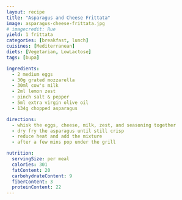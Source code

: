 ```yaml
---
layout: recipe
title: "Asparagus and Cheese Frittata"
image: asparagus-cheese-frittata.jpg
# imagecredit: Rue
yield: 1 frittata
categories: [breakfast, lunch]
cuisines: [Mediterranean]
diets: [Vegetarian, LowLactose]
tags: [bupa]

ingredients:
  - 2 medium eggs
  - 30g grated mozzarella
  - 30ml cow's milk
  - 2ml lemon zest
  - pinch salt & pepper
  - 5ml extra virgin olive oil
  - 134g chopped asparagus

directions:
  - whisk the eggs, cheese, milk, zest, and seasoning together
  - dry fry the asparagus until still crisp
  - reduce heat and add the mixture
  - after a few mins pop under the grill

nutrition:
  servingSize: per meal
  calories: 301
  fatContent: 20
  carbohydrateContent: 9
  fiberContent: 3
  proteinContent: 22
---
```

